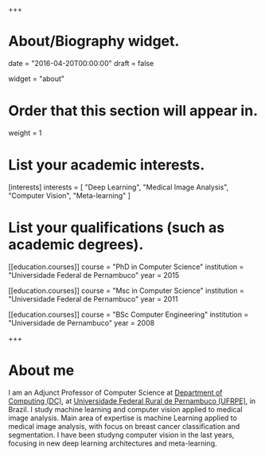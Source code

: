 +++
# About/Biography widget.

date = "2016-04-20T00:00:00"
draft = false

widget = "about"

# Order that this section will appear in.
weight = 1

# List your academic interests.
[interests]
  interests = [
    "Deep Learning",
    "Medical Image Analysis",
    "Computer Vision",
    "Meta-learning"
  ]

# List your qualifications (such as academic degrees).
[[education.courses]]
  course = "PhD in Computer Science"
  institution = "Universidade Federal de Pernambuco"
  year = 2015

[[education.courses]]
  course = "Msc in Computer Science"
  institution = "Universidade Federal de Pernambuco"
  year = 2011

[[education.courses]]
  course = "BSc Computer Engineering"
  institution = "Universidade de Pernambuco"
  year = 2008
 
+++

# About me

I am an Adjunct Professor of Computer Science at <a href = "http://www.dc.ufrpe.br/">Department of Computing (DC)</a>, at <a href = "https://www.ufrpe.br">Universidade Federal Rural de Pernambuco (UFRPE)</a>, in Brazil. I study machine learning and computer vision applied to medical image analysis. 
 Main area of expertise is machine Learning applied to medical image analysis, with focus on breast cancer classification and segmentation. I have been studyng computer vision in the last years, focusing in new deep learning architectures and meta-learning.
 
